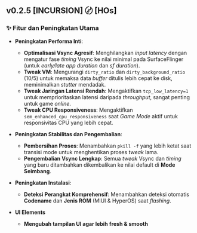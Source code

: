 ## v0.2.5 [INCURSION] 〄 [HOs]

### ✨ Fitur dan Peningkatan Utama

* **Peningkatan Performa Inti**:
    * **Optimalisasi Vsync Agresif**: Menghilangkan *input latency* dengan mengatur fase *timing* Vsync ke nilai minimal pada SurfaceFlinger (untuk *early/late app duration* dan *sf duration*).
    * **Tweak VM**: Mengurangi `dirty_ratio` dan `dirty_background_ratio` (10/5) untuk memaksa data *buffer* ditulis lebih cepat ke disk, meminimalkan *stutter* mendadak.
    * **Tweak Jaringan Latensi Rendah**: Mengaktifkan `tcp_low_latency=1` untuk memprioritaskan latensi daripada *throughput*, sangat penting untuk game *online*.
    * **Tweak CPU Responsiveness**: Mengaktifkan `sem_enhanced_cpu_responsiveness` saat *Game Mode* aktif untuk responsivitas CPU yang lebih cepat.

* **Peningkatan Stabilitas dan Pengembalian**:
    * **Pembersihan Proses**: Menambahkan `pkill -f` yang lebih ketat saat transisi mode untuk menghentikan proses *tweak* lama.
    * **Pengembalian Vsync Lengkap**: Semua *tweak* Vsync dan *timing* yang baru ditambahkan dikembalikan ke nilai default di **Mode Seimbang**.

* **Peningkatan Instalasi**:
    * **Deteksi Perangkat Komprehensif**: Menambahkan deteksi otomatis **Codename** dan **Jenis ROM** (MIUI & HyperOS) saat *flashing*.

* **UI Elements**
    * **Mengubah tampilan UI agar lebih** **fresh & smooth**